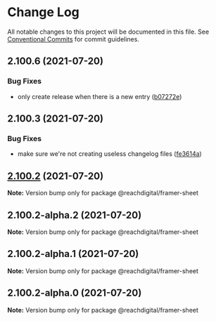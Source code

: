 # Change Log

All notable changes to this project will be documented in this file.
See [Conventional Commits](https://conventionalcommits.org) for commit guidelines.

## 2.100.6 (2021-07-20)


### Bug Fixes

* only create release when there is a new entry ([b07272e](https://github.com/ho-nl/m2-pwa/commit/b07272e4e74ee0bec3677e35ce3ee7e02231971a))





## 2.100.3 (2021-07-20)


### Bug Fixes

* make sure we're not creating useless changelog files ([fe3614a](https://github.com/ho-nl/m2-pwa/commit/fe3614a8480c7f1c68d673da2bb84805112a6643))





## [2.100.2](https://github.com/ho-nl/m2-pwa/compare/@reachdigital/framer-sheet@2.100.2-alpha.2...@reachdigital/framer-sheet@2.100.2) (2021-07-20)

**Note:** Version bump only for package @reachdigital/framer-sheet





## 2.100.2-alpha.2 (2021-07-20)

**Note:** Version bump only for package @reachdigital/framer-sheet





## 2.100.2-alpha.1 (2021-07-20)

**Note:** Version bump only for package @reachdigital/framer-sheet





## 2.100.2-alpha.0 (2021-07-20)

**Note:** Version bump only for package @reachdigital/framer-sheet
